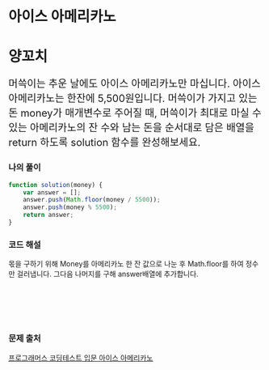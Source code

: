 # 아이스 아메리카노

# 양꼬치

<p style='font-size: 20px'>머쓱이는 추운 날에도 아이스 아메리카노만 마십니다. 아이스 아메리카노는 한잔에 5,500원입니다. 머쓱이가 가지고 있는 돈 money가 매개변수로 주어질 때, 머쓱이가 최대로 마실 수 있는 아메리카노의 잔 수와 남는 돈을 순서대로 담은 배열을 return 하도록 solution 함수를 완성해보세요.</p>

### 나의 풀이

```javascript
function solution(money) {
    var answer = [];
    answer.push(Math.floor(money / 5500));
    answer.push(money % 5500);
    return answer;
}
```

### 코드 해설

몫을 구하기 위해 Money를 아메리카노 한 잔 값으로 나눈 후 Math.floor를 하여 정수만 걸러냅니다.
그다음 나머지를 구해 answer배열에 추가합니다.

<br />
<br />
<br />
<br />

### 문제 출처

<a href='https://school.programmers.co.kr/learn/courses/30/lessons/120819'>프로그래머스 코딩테스트 입문 아이스 아메리카노</a>
